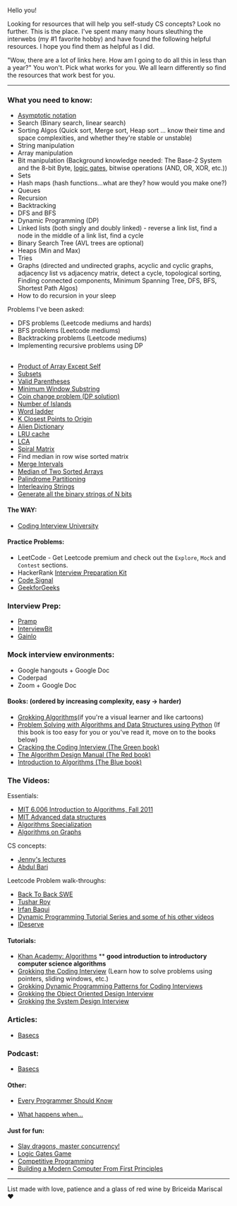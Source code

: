 Hello you! 


Looking for resources that will help you self-study CS concepts? Look no further. This is the place.
I've spent many many hours sleuthing the interwebs (my #1 favorite hobby) and have found the following helpful resources. 
I hope you find them as helpful as I did. 

"Wow, there are a lot of links here. How am I going to do all this in less than a year?" You won't. Pick what works for you. We all learn differently so find the resources that work best for you.  


-----
### What you need to know:
* [Asymptotic notation](https://www.khanacademy.org/computing/computer-science/algorithms/asymptotic-notation/a/asymptotic-notation)
* Search (Binary search, linear search)
* Sorting Algos (Quick sort, Merge sort, Heap sort ... know their time and space complexities, and whether they're stable or unstable)
* String manipulation
* Array manipulation
* Bit manipulation (Background knowledge needed: The Base-2 System and the 8-bit Byte, [logic gates](https://www.khanacademy.org/computing/ap-computer-science-principles/computers-101/logic-gates-and-circuits/a/logic-gates), bitwise operations (AND, OR, XOR, etc.))
* Sets
* Hash maps (hash functions...what are they? how would you make one?)
* Queues
* Recursion
* Backtracking 
* DFS and BFS 
* Dynamic Programming (DP)
* Linked lists (both singly and doubly linked) - reverse a link list, find a node in the middle of a link list, find a cycle
* Binary Search Tree (AVL trees are optional)
* Heaps (Min and Max)
* Tries
* Graphs (directed and undirected graphs, acyclic and cyclic graphs, adjacency list vs adjacency matrix, detect a cycle, topological sorting, Finding connected components, Minimum Spanning Tree, DFS, BFS, Shortest Path Algos)
* How to do recursion in your sleep 


Problems I've been asked:
* DFS problems (Leetcode mediums and hards)
* BFS problems (Leetcode mediums)
* Backtracking problems (Leetcode mediums)
* Implementing recursive problems using DP

##

* [Product of Array Except Self](https://leetcode.com/problems/product-of-array-except-self/)
* [Subsets](https://leetcode.com/problems/subsets/)
* [Valid Parentheses](https://leetcode.com/problems/valid-parentheses/)
* [Minimum Window Substring](https://leetcode.com/problems/minimum-window-substring/)
* [Coin change problem (DP solution)](https://leetcode.com/problems/coin-change/)
* [Number of Islands](https://leetcode.com/problems/number-of-islands/)
* [Word ladder](https://leetcode.com/problems/word-ladder/)
* [K Closest Points to Origin](https://leetcode.com/problems/k-closest-points-to-origin/)
* [Alien Dictionary](https://leetcode.com/problems/verifying-an-alien-dictionary/)
* [LRU cache](https://leetcode.com/problems/lru-cache/)
* [LCA](https://leetcode.com/problems/lowest-common-ancestor-of-a-binary-tree/)
* [Spiral Matrix](https://leetcode.com/problems/spiral-matrix/)
* Find median in row wise sorted matrix
* [Merge Intervals](https://leetcode.com/problems/merge-intervals/)
* [Median of Two Sorted Arrays](https://leetcode.com/problems/median-of-two-sorted-arrays/)
* [Palindrome Partitioning](https://leetcode.com/problems/palindrome-partitioning/)
* [Interleaving Strings](https://leetcode.com/problems/interleaving-string/)
* [Generate all the binary strings of N bits](https://www.geeksforgeeks.org/generate-all-the-binary-strings-of-n-bits/)

#### The WAY:
* [Coding Interview University](https://github.com/jwasham/coding-interview-university)


#### Practice Problems:
*  LeetCode - Get Leetcode premium and check out the `Explore`, `Mock` and `Contest` sections.
*  HackerRank [Interview Preparation Kit](https://www.hackerrank.com/interview/interview-preparation-kit)
*  [Code Signal](https://codesignal.com/)
* [GeekforGeeks](https://www.geeksforgeeks.org/)


### Interview Prep:
*  [Pramp](https://www.pramp.com/)
* [InterviewBit](https://www.interviewbit.com/practice/)
* [Gainlo](http://www.gainlo.co/)

### Mock interview environments:
* Google hangouts + Google Doc
* Coderpad
* Zoom + Google Doc 


#### Books: (ordered by increasing complexity, easy -> harder)
*   [Grokking Algorithms‎](https://www.amazon.com/Grokking-Algorithms-illustrated-programmers-curious/dp/1617292230/ref=tmm_pap_swatch_0?_encoding=UTF8&qid=1589600431&sr=1-2)(if you're a visual learner and like cartoons)
*   [Problem Solving with Algorithms and Data Structures using Python](https://runestone.academy/runestone/books/published/pythonds/index.html) (If this book is too easy for you or you've read it, move on to the books below)
*   [Cracking the Coding Interview (The Green book)](https://www.amazon.com/Cracking-Coding-Interview-Programming-Questions/dp/0984782850/ref=pd_bxgy_img_2/143-5968918-7070145?_encoding=UTF8&pd_rd_i=0984782850&pd_rd_r=5ccb3a90-4541-4a06-afff-0fc58ff192f8&pd_rd_w=H28vk&pd_rd_wg=Axte2&pf_rd_p=7a6bc5c0-cfeb-4154-b2f9-fb32e87e9c63&pf_rd_r=KEXFVYW6PK66N8M4HE4T&psc=1&refRID=KEXFVYW6PK66N8M4HE4T)
*   [The Algorithm Design Manual (The Red book)](https://www.amazon.com/Algorithms-4th-Robert-Sedgewick/dp/032157351X/ref=pd_bxgy_img_3/143-5968918-7070145?_encoding=UTF8&pd_rd_i=032157351X&pd_rd_r=2c6e3bc8-96cc-4d19-bbd0-4dc9fb9aac29&pd_rd_w=9Mvq4&pd_rd_wg=EWvii&pf_rd_p=7a6bc5c0-cfeb-4154-b2f9-fb32e87e9c63&pf_rd_r=90JCJE2734ZA132GB8PW&psc=1&refRID=90JCJE2734ZA132GB8PW)
*   [Introduction to Algorithms (The Blue book)](https://www.amazon.com/Introduction-Algorithms-3rd-MIT-Press/dp/0262033844)


### The Videos:
Essentials:
* [MIT 6.006 Introduction to Algorithms, Fall 2011](https://www.youtube.com/watch?v=HtSuA80QTyo&list=PLUl4u3cNGP61Oq3tWYp6V_F-5jb5L2iHb)
* [MIT Advanced data structures](https://www.youtube.com/watch?v=-sEdiFMntMA&list=PLFDnELG9dpVxEpbyL53CYebmLI58qJhlt)
* [Algorithms Specialization](https://www.coursera.org/specializations/algorithms)
* [Algorithms on Graphs](https://www.coursera.org/learn/algorithms-on-graphs?specialization=data-structures-algorithms)

CS concepts:
* [Jenny's lectures ](https://www.youtube.com/watch?v=AT14lCXuMKI&list=PLdo5W4Nhv31bbKJzrsKfMpo_grxuLl8LU)
* [Abdul Bari](https://www.youtube.com/channel/UCZCFT11CWBi3MHNlGf019nw) 

Leetcode Problem walk-throughs:
* [Back To Back SWE](https://www.youtube.com/channel/UCmJz2DV1a3yfgrR7GqRtUUA)
* [Tushar Roy](https://www.youtube.com/channel/UCZLJf_R2sWyUtXSKiKlyvAw)
* [Irfan Baqui](https://www.youtube.com/channel/UCYvQTh9aUgPZmVH0wNHFa1A)
* [Dynamic Programming Tutorial Series and some of his other videos](https://www.youtube.com/playlist?list=PLBZBJbE_rGRU5PrgZ9NBHJwcaZsNpf8yD)
* [IDeserve](https://www.youtube.com/watch?v=U4yPae3GEO0&list=PLamzFoFxwoNjtJZoNNAlYQ_Ixmm2s-CGX)



#### Tutorials:
* [Khan Academy: Algorithms](https://www.khanacademy.org/computing/computer-science/algorithms) ** **good introduction to introductory computer science algorithms** 
*   [Grokking the Coding Interview](https://www.educative.io/courses/grokking-the-coding-interview) (Learn how to solve problems using pointers, sliding windows, etc.)
*   [Grokking Dynamic Programming Patterns for Coding Interviews](https://www.educative.io/courses/grokking-dynamic-programming-patterns-for-coding-interviews)
*   [Grokking the Object Oriented Design Interview](https://www.educative.io/courses/grokking-the-object-oriented-design-interview)
*   [ Grokking the System Design Interview](https://www.educative.io/courses/grokking-the-system-design-interview)

### Articles:
* [Basecs](https://medium.com/basecs)

### Podcast:
* [Basecs](https://www.codenewbie.org/basecs)


#### Other:

* [Every Programmer Should Know ](https://github.com/BMariscal/every-programmer-should-know)

* [What happens when...](https://github.com/BMariscal/what-happens-when)


#### Just for fun:
* [Slay dragons, master concurrency!](https://deadlockempire.github.io/)
* [Logic Gates Game](http://nandgame.com/)
* [Competitive Programming](https://www.topcoder.com/community/competitive-programming)
* [Building a Modern Computer From First Principles](https://www.coursera.org/learn/build-a-computer)





------
List made with love, patience and a glass of red wine by Briceida Mariscal ❤  






